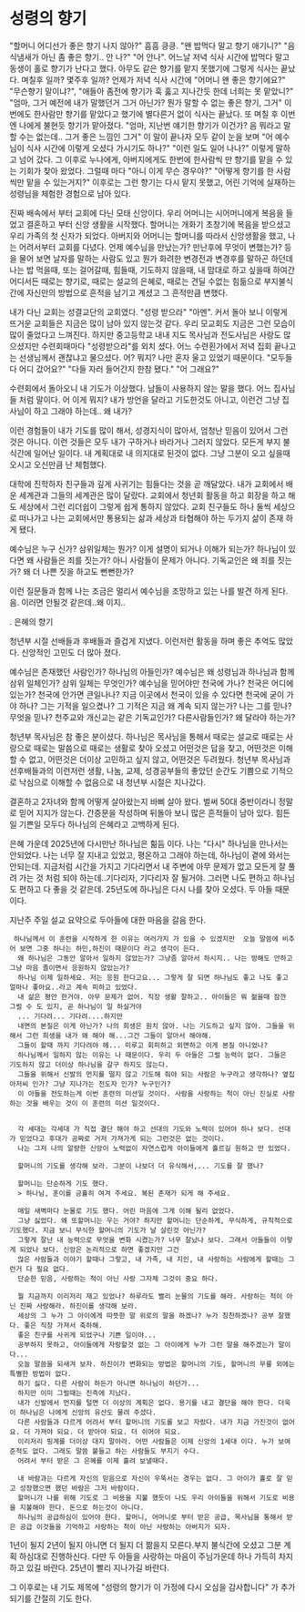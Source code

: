 # 성령의 향기
"할머니 어디선가 좋은 향기 나지 않아?" 흠흠 킁킁. "왠 밥먹다 말고 향기 애기니?" "음식냄새가 아닌 좀 좋은 향기.. 안 나?" "어 안나". 어느날 저녁 식사 시간에 밥먹다 말고 동생이 홀로 향기가 난다고 했다. 아무도 같은 향기를 맡지 못했기에 그렇게 식사는 끝났다. 며칠후 일까? 몇주후 일까? 언제가 저녁 식사 시간에 "어머니 왠 좋은 향기에요?" "무슨향기 말이냐?", "애들아 좀전에 향기가 훅 훓고 지나간듯 한데 너희는 못 맡았니?" "엄마, 그거 예전에 내가 말했던거 그거 아닌가? 뭔가 말할 수 없는 좋은 향기, 그거" 이번에도 한사람만 향기를 맡았다고 했기에 별다른거 없이 식사는 끝났다. 또 며칠 후 이번엔 나에게 불현듯 향기가 맡아졌다. "엄마, 지난번 얘기한 향기가 이건가? 음 뭐라고 말할 수는 없는데.. 그거 좋은 느낌인 그거" 이 말이 끝나자 모두 같이 눈을 보며 "어 예수님이 식사 시간에 이렇게 오셨다 가시기도 하나?" "이런 일도 일어 나나?" 이렇게 말하고 넘어 갔다. 그 이후로 누나에게, 아버지에게도 한번에 한사람씩 만 향기를 맡을 수 있는 기회가 찾아 왔었다. 그럴때 마다 "아니 이게 무슨 경우야?" "어떻게 향기를 한 사람씩만 맡을 수 있는거지?" 이후로는 그런 향기는 다시 맡지 못했고, 어린 기억에 실재하는 성령님을 체험한 경험으로 남아 있다.


진짜 배속에서 부터 교회에 다닌 모태 신앙이다. 우리 어머니는 시어머니에게 복음을 들었고 결혼하고 부터 신앙 생활을 시작했다. 할머니는 개화기 초창기에 복음을 받으셨고 우리 가족의 첫 신자가 되었다. 아버지와 어머니는 할머니를 따라서 신앙생활을 했고, 나는 어려서부터 교회를 다녔다. 언제 예수님을 만났는가? 만난후에 무엇이 변했는가? 등을 물어 보면 날자를 말하는 사람도 있고 뭔가 화려한 변경전과 변경후를 말하곤 하던데 나는 밥 먹을때, 또는 걸어갈때, 힘들때, 기도하지 않을때, 내 맘대로 하고 싶을때 하여간 어디서든 때로는 향기로, 때로는 설교의 은혜로, 때로는 견딜 수없는 힘듦으로 부지불식간에 자신만의 방법으로 흔적을 남기고 계셨고 그 흔적만큼 변했다. 

내가 다닌 교회는 성결교단의 교회였다. "성령 받으라" "아멘". 커서 돌아 보니 이렇게 뜨거운 교회들은 지금은 많이 남아 있지 않는것 같다. 우리 모교회도 지금은 그런 모습이 많이 줄었다고 느껴진다. 하지만 중고등학교 내내 지도 목사님과 전도사님은 사랑도 많으셨지만 수련회때마다 "성령받으라"를 외치 셨다. 어느 수련횐가에서 저녁 집회 끝나고는 선생님께서 괜찮냐고 물으셨다. 어? 뭐지? 나만 혼자 울고 있었기 때문이다. "모두들 다 어디 갔어요?" "다들 자러 들어간지 한참 됐다." "어 그래요?"

수련회에서 돌아오니 내 기도가 이상했다. 남들이 사용하지 않는 말을 했다. 어느 집사님들 처럼 말이다. 어 이게 뭐지? 내가 방언을 달라고 기도한것도 아니고, 이런건 그냥 집사님이 하고 그래야 하는데.. 왜 내가?

이런 경험들이 내가 기도를 많이 해서, 성경지식이 많아서, 엄청난 믿음이 있어서 그런 것은 아니다. 이런 것들은 모두 내가 구하거나 바라거나 그러지 않았다. 모든게 부지 불식간에 일어난 일이다. 내 계획대로 내 의지대로 된것이 없다. 그냥 그분이 오고 싶을때 오시고 오신만큼 난 체험했다.

대학에 진학하자 친구들과 깊게 사귀기는 힘들다는 것을 곧 깨달았다. 내가 교회에서 배운 세계관과 그들의 세계관은 많이 달랐다. 교회에서 청년회 활동을 하고 회장을 하고 해도 세상에서 그런 리더쉽이 그렇게 쉽게 통하지 않았다. 교회 친구들도 하나 둘씩 세상으로 떠나가고 나는 교회에서만 통용되는 삶과 세상과 타협해야 하는 두가지 삶이 존재 하게 됐다. 

예수님은 누구 신가? 삼위일체는 뭔가? 이게 설명이 되거나 이해가 되는가? 하나님이 있다면 왜 사람들은 죄를 짓는가? 아니 사람들이 문제가 아니다. 기독교인은 왜 죄를 짓는가? 왜 더 나쁜 짓을 하고도 뻔뻔한가? 

이런 질문들과 함께 나는 조금은 멀리서 예수님을 조망하고 있는 나를 발견 하게 된다. 음. 이러면 안될것 같은데..왜 이지..



. 은혜의 향기

청년부 시절 선배들과 후배들과 즐겁게 지냈다. 이런저런 활동을 하며 좋은 추억도 많았다. 신앙적인 고민도 더 많아 졌다. 

예수님은 존재했던 사람인가? 하나님의 아들인가? 예수님은 왜 성령님과 하나님과 함께 삼위 일체인가? 삼위 일체는 무엇인가? 예수님을 믿어야만 천국에 가나? 천국은 어디에 있는가? 천국에 안가면 큰일나나? 지금 이곳에서 천국이 있을 수 있다면 천국에 굳이 가야 하나? 그는 기적을 일으켰나? 그 기적은 지금 왜 계속 되지 않는가? 나는 그를 믿나? 무엇을 믿나? 천주교와 개신교는 같은 기독교인가? 다른사람들인가? 왜 달라야 하는가? 

청년부 목사님은 참 좋은 분이셨다.  하나님은 목사님을 통해서 때로는 설교로 때로는 사랑으로 때로는 말씀으로 때로는 생활로 찾아 오셨고 어떤것은 답을 찾고, 어떤것은 이해할 수 없고, 어떤것은 더이상 고민하고 싶지 않고, 어떤것은 두려웠다. 청년부 목사님과 선후배들과의 이런저런 생활, 나눔, 교제, 성경공부들의 좋았던 순간도 기쁨으로 기적으로 낙심으로 이해할 수 없음으로 내 청년부 시절은 지나갔다. 

결혼하고 2자녀와 함께 어떻게 살아왔는지 바삐 살아 왔다. 벌써 50대 중반이라니 정말로 믿어 지지가 않는다. 간증문을 작성하며 뒤돌아 보니 많은 흔적들이 남아 있다. 힘든일 기쁜일 모두다 하나님의 은혜라고 고백하게 된다. 

은혜 가운데 2025년에 다시만난 하나님은 힒듬 이다. 
나는 "다시" 하나님을 만나서는 안되었다. 나는 너무 잘 지내고 있었고, 평온하고 그래야 하는데, 하나님이 곁에 와서는 안되는데. 지금처럼 시간을 가지고 기다리면서 내 주변에 아무 문제가 없고 모든게 잘 풀려 가는 것 처럼 되야 하는데..기다리자, 기다리자 잘 될거야. 그러면  나도 편하고 하나님도 편하고 다 좋을 것 같은데. 25년도에 하나님은 다시 나를 찾아 오셨다. 두 아들 때문 이다. 

지난주 주일 설교 요약으로 두아들에 대한 마음을 갈음 한다.


```
 하나님께서 이 훈련을 시작하게 한 이유는 여러가지 가 있을 수 있겠지만  오늘 말씀에 비추어 보면 그중 하나는 하민,하진이 때문이다 라고 생각이 든다. 
  왜 하나님은 그동안 알아서 일하지 않았는가? 그냥좀 알아서 하시지.. 나는 방해도 안하고 그냥 마음 졸이면서 응원하지 않았는가? 
  하나님 이제 일하세요. 저는 응원 한다고요... 그렇게 잘 되면 하나님도 좋고 나도 좋고 얼마나 좋아요..라고 계속 피하고 있었다. 
  내 삶은 평안 한거야. 아무 문제가 없어. 직장 생활 잘하고.. 아이들은 뭐 젊을때 잠깐 그럴 수 도 있지, 곧 하나님이 일 하실거야
  ... 기다려... 기다려....하지만 
  내면의 본질은 이게 아닌가? 나의 희생은 원치 않아. 나는 기도하고 싶지 않아. 그들을 위해서 그런 희생을 내가 왜 해야 해...그건 그들이 알아서 해야해. 
  그들이 할때 까지 기다려야 헤... 미루고 회피하고 외면하고 이게 본질 아니었나?
  하나님께서 일하지 않는 이유는 나 때문이다. 우리 두 아들은 그럴 능력이 없다. 그들은 기도하지 않고 더이상 하나님을 갈구 하지도 않는다. 
  그들을 위해서 신발의 먼지를 떨지 않고 기도해 줘야 되는 사람은 누구라고 생각하나? 옆집 아저씨 인가? 그냥 지나가는 전도자 인가? 누구인가? 
  이 아들을 전도하는게 이번 훈련의 미션일 것이다. 사람을 사랑하는 척이 아닌 진실로 사랑하는 것을 배우는 것이 이 훈련의 미션 일것이다. 
  
  
  각 세대는 각세대 가 직접 결단 해야 하고 선대의 기도와 노력이 있어야 하나 보다. 선대가 믿었다고 후대가 공짜로 거저 가져가게 되는 그런것은 없는 것이다. 
  나는 그저 나의 알량한 신앙이 노력없이 자연스럽게 아이들에게 흘르길 원하고 만 있었다. 

  할머니의 기도를 생각해 보라. 그분이 나보더 더 유식해서,... 기도를 잘 했나?

  할머니는 단순하게 기도 했다. 
  > 하나님, 훈이를 긍휼히 여겨 주세요. 복된 존재가 되게 해 주세요.

  매일 새벽마다 눈물로 기도 했다. 어린 마음에 그게 이해 될리 없었다.
  그냥 싫었다. 왜 또할머니는 우는 거야? 하지만 할머니는 단순하게, 무식하게, 규칙적으로 기도했다. 지금 보니 무식한 할머니의 기도가 날 살린것 아닌가? 
  그렇게 잘난 내 능력으로 무엇을 변화 시켰는가? 너무 잘났나 보다. 그래서 아들들이 이렇게 되었나 보다. 신앙은 논리적으로 하면 좋겠지만 그건 
  많은 사람들과 이야기 할때나 그렇고, 내 가족, 내 지인, 내 사랑하는 사람에게 할때는 그런거 다 필요 없다. 
  단순한 믿음, 사랑하는 척이 아닌 사랑 그자체 그것이 중요 하다.

  뭘 지금까지 이리저리 재고 있었나? 하루라도 빨리 눈물의 기도를 해라. 사랑하는 척이 아닌 진짜 사랑해라. 하진이를 생각해 보라. 
  세상의 그 누가 그 아이에게 따뜻한 말 위로의 말을 하겠나? 누가 칭찬하겠나? 공부 잘했다. 좋은 직장 가져서 축하해. 
  좋은 친구를 사귀게 되었구나 기쁜 일이야... 
  공부하지 못하고, 아이들에게 자랑할것 없는 그 아이에게 누가 그런 말을 해주겠는가 말이다... 
  오늘 말씀을 되새겨 보자. 하진이가 변화되는 방법은 할머니의 기도, 할머니의 무릎 외에는 특별한 방법이 없다. 
  하기 싫다. 다른 사람이 하든가 아니면 하나님이 하던가... 
  하지만 이미 그럴때는 진즉에 지났다.
  내가 신발에서 먼지를 털면 더 이상의 계획은 없다. 용기를 내고 결단을 해야 한다. 더욱이 하나님은 나에게 신앙의 유산도 물려 주셨다. 
  다른 사람들과 다르게 어려서 부터 할머니의 기도롤 보고 자랐다. 내가 지금 가진것이 없어요. 더 가져야 되요. 더 받아야 되요. 더 쉬어야 되요. 
  이리저리 핑계를 더이상 대지 말아라. 어떤 사람들은 이제 신앙의 1세대 이다. 누가 보여준적도 없다. 그래도 말씀 붙들고 하는 사람들도 부지기 수다.  
  어려서 부터 받은 그 은혜를 이제 흘려 보낼때다. 

  내 바람과는 다르게 자신의 믿음으로 자신이 우뚝서는 경우는 없다. 그 아이가 홀로 잘 믿고 성장했으면 했던 바람은 그저 바람이다. 
  할머니가 나를 위해 기도로 그 비용을 지불 했듯이 나도 우리 아이들을 위해서 기도로 비용을 지불해야 한다. 돈으로 하는것이 아니다. 
  하나님의 공급하심이 있어야 한다. 할머니, 어머니로 부터 받은 공급, 목사님을 통해서 받은 공급 이것들을 기억하고 사랑하는 척이 아닌 사랑하는 아버지가 되자.

```


1년이 될지 2년이 될지 아니면 더 될지 더 짦을지 모른다.부지 불식간에 오셨고 그분 계획 하심대로 진행하신다. 다만 두 아들을 사랑하는 마음이 주님가운데 하나 가득히 차지하고 있길 바란다. 25년이 빨리 지나가길 바란다.  

그 이후로는 내 기도 제목에 "성령의 향기가 이 가정에 다시 오심을 감사합니다" 가 추가 되기를 간절히 기도 한다. 
